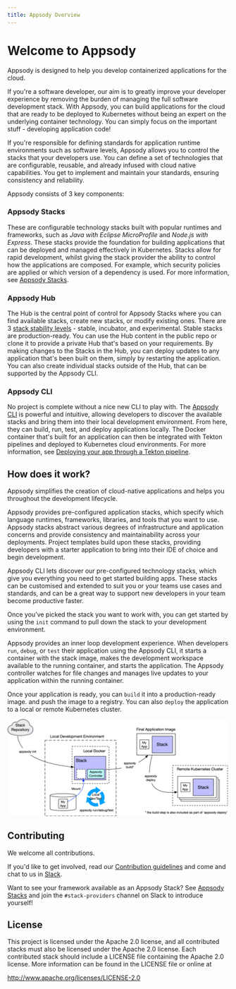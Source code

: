 ```yaml
---
title: Appsody Overview
---
```


# Welcome to Appsody

Appsody is designed to help you develop containerized applications for the cloud.

If you're a software developer, our aim is to greatly improve your developer experience by removing the burden of managing the full software development stack. With Appsody,
you can build applications for the cloud that are ready to be deployed to Kubernetes without being an expert on the underlying container technology. You can simply focus on the important stuff - developing application code!  

If you're responsible for defining standards for application runtime environments such as software levels, Appsody allows you to control the stacks that your developers use. You can define a set of technologies that are configurable, reusable, and already infused with cloud native capabilities. You get to implement and maintain your standards, ensuring consistency and reliability.

Appsody consists of 3 key components:

### Appsody Stacks
These are configurable technology stacks built with popular runtimes and frameworks, such as *Java with Eclipse MicroProfile* and *Node.js with Express*. These stacks provide the foundation for building applications that can be deployed and managed effectively in Kubernetes. Stacks allow for rapid development, whilst giving the stack provider the ability to control how the applications are composed. For example, which security policies are applied or which version of a dependency is used. For more information, see [Appsody Stacks](/docs/stacks/stacks-overview).

### Appsody Hub
The Hub is the central point of control for Appsody Stacks where you can find available stacks, create new stacks, or modify existing ones. There are 3 [stack stability levels](/docs/stacks/stacks-overview#stack-stability-levels) - stable, incubator, and experimental. Stable stacks are production-ready. You can use the Hub content in the public repo or clone it to provide a private Hub that's based on your requirements. By making changes to the Stacks in the Hub, you can deploy updates to any application that's been built on them, simply by restarting the application. You can also create individual stacks outside of the Hub, that can be supported by the Appsody CLI.

### Appsody CLI
No project is complete without a nice new CLI to play with. The [Appsody CLI](/docs/using-appsody/cli-commands) is powerful and intuitive, allowing developers to discover the available stacks and bring them into their local development environment. From here, they can build, run, test, and deploy applications locally. The Docker container that's built for an application can then be integrated with Tekton pipelines and deployed to Kubernetes cloud environments. For more information, see [Deploying your app through a Tekton pipeline](/docs/using-appsody/building-and-deploying#Deploying-your-app-through-a-Tekton-pipeline).

## How does it work?

Appsody simplifies the creation of cloud-native applications and helps you throughout the development lifecycle.

Appsody provides pre-configured application stacks, which specify which language runtimes, frameworks, libraries, and tools that you want to use. Appsody stacks abstract various degrees of infrastructure and application concerns and provide consistency and maintainability across your deployments. Project templates build upon these stacks, providing developers with a starter application to bring into their IDE of choice and begin development.

Appsody CLI lets discover our pre-configured technology stacks, which give you everything you need to get started building apps. These stacks can be customised and extended to suit you or your teams use cases and standards, and can be a great way to support new developers in your team become productive faster.

Once you’ve picked the stack you want to work with, you can get started by using the `init` command to pull down the stack to your development environment.

Appsody provides an inner loop development experience. When developers `run`, `debug`, or `test` their application using the Appsody CLI, it starts a container with the stack image, makes the development workspace available to the running container, and starts the application. The Appsody controller watches for file changes and manages live updates to your application within the running container. 

Once your application is ready, you can `build` it into a production-ready image. and push the image to a registry. You can also `deploy` the application to a local or remote Kubernetes cluster.

![Appsody Flow](./images/appsody_flow.png)

## Contributing

We welcome all contributions.

If you'd like to get involved, read our [Contribution guidelines](https://github.com/appsody/website/blob/master/CONTRIBUTING.md) and come and chat to us in [Slack](https://appsody-slack.eu-gb.mybluemix.net/).

Want to see your framework available as an Appsody Stack? See [Appsody Stacks](./stacks/stacks-overview) and join the `#stack-providers` channel on Slack to introduce yourself!

## License
This project is licensed under the Apache 2.0 license, and all contributed stacks must also be licensed under the Apache 2.0 license. Each contributed stack should include a LICENSE file containing the Apache 2.0 license. More information can be found in the LICENSE file or online at

http://www.apache.org/licenses/LICENSE-2.0
